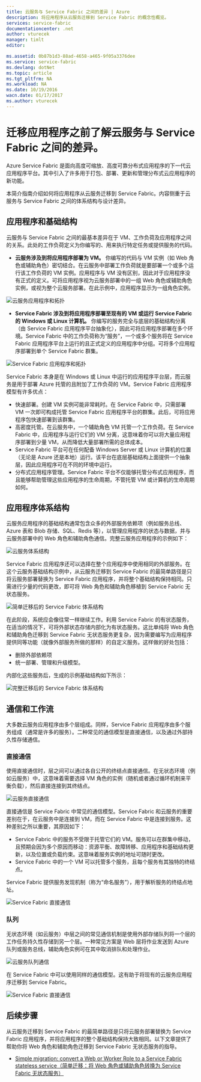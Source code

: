 ```yaml
---
title: 云服务与 Service Fabric 之间的差异 | Azure
description: 将应用程序从云服务迁移到 Service Fabric 的概念性概览。
services: service-fabric
documentationcenter: .net
author: vturecek
manager: timlt
editor: 

ms.assetid: 0b87b1d3-88ad-4658-a465-9f05a3376dee
ms.service: service-fabric
ms.devlang: dotNet
ms.topic: article
ms.tgt_pltfrm: NA
ms.workload: NA
ms.date: 10/19/2016
wacn.date: 01/17/2017
ms.author: vturecek
---
```


# 迁移应用程序之前了解云服务与 Service Fabric 之间的差异。
Azure Service Fabric 是面向高度可缩放、高度可靠分布式应用程序的下一代云应用程序平台。其中引入了许多用于打包、部署、更新和管理分布式云应用程序的新功能。

本简介指南介绍如何将应用程序从云服务迁移到 Service Fabric。内容侧重于云服务与 Service Fabric 之间的体系结构与设计差异。

## 应用程序和基础结构
云服务与 Service Fabric 之间的最基本差异在于 VM、工作负荷及应用程序之间的关系。此处的工作负荷定义为你编写的、用来执行特定任务或提供服务的代码。

 - **云服务涉及到将应用程序部署为 VM。** 你编写的代码与 VM 实例（如 Web 角色或辅助角色）密切结合。在云服务中部署工作负荷就是要部署一个或多个运行该工作负荷的 VM 实例。应用程序与 VM 没有区别，因此对于应用程序没有正式的定义。可将应用程序视为云服务部署中的一组 Web 角色或辅助角色实例，或视为整个云服务部署。在此示例中，应用程序显示为一组角色实例。

![云服务应用程序和拓扑][1]  

 - **Service Fabric 涉及到将应用程序部署至现有的 VM 或运行 Service Fabric 的 Windows 或 Linux 计算机。** 你编写的服务完全与底层的基础结构分离（由 Service Fabric 应用程序平台抽象化），因此可将应用程序部署在多个环境。Service Fabric 中的工作负荷称为“服务”，一个或多个服务将在 Service Fabric 应用程序平台上运行的且正式定义的应用程序中分组。可将多个应用程序部署到单个 Service Fabric 群集。

![Service Fabric 应用程序和拓扑][2]  

Service Fabric 本身是在 Windows 或 Linux 中运行的应用程序平台层，而云服务是用于部署 Azure 托管的且附加了工作负荷的 VM。Service Fabric 应用程序模型有许多优点：

 - 快速部署。创建 VM 实例可能非常耗时。在 Service Fabric 中，只需部署 VM 一次即可构成托管 Service Fabric 应用程序平台的群集。此后，可将应用程序包快速部署到该群集。
 - 高密度托管。在云服务中，一个辅助角色 VM 托管一个工作负荷。在 Service Fabric 中，应用程序与运行它们的 VM 分离，这意味着你可以将大量应用程序部署到少量 VM，从而降低大量部署所需的总体成本。
 - Service Fabric 平台可在任何配备 Windows Server 或 Linux 计算机的位置（无论是 Azure 还是本地）运行。该平台在底层基础结构上面提供一个抽象层，因此应用程序可在不同的环境中运行。
 - 分布式应用程序管理。Service Fabric 平台不仅能够托管分布式应用程序，而且能够帮助管理这些应用程序的生命周期，不管托管 VM 或计算机的生命周期如何。

## 应用程序体系结构

云服务应用程序的基础结构通常包含众多的外部服务依赖项（例如服务总线、Azure 表和 Blob 存储、SQL、Redis 等），以管理应用程序的状态与数据，并与云服务部署中的 Web 角色和辅助角色通信。完整云服务应用程序的示例如下：

![云服务体系结构][9]

Service Fabric 应用程序还可以选择在整个应用程序中使用相同的外部服务。在这个云服务基础结构示例中，从云服务迁移到 Service Fabric 的最简单路径是只将云服务部署替换为 Service Fabric 应用程序，并将整个基础结构保持相同。只需进行少量的代码更改，即可将 Web 角色和辅助角色移植到 Service Fabric 无状态服务。

![简单迁移后的 Service Fabric 体系结构][10]

在此阶段，系统应会像往常一样继续工作。利用 Service Fabric 的有状态服务，在适当的情况下，可将外部状态存储内部化为有状态服务。这比单纯将 Web 角色和辅助角色迁移到 Service Fabric 无状态服务更复杂，因为需要编写为应用程序提供同等功能（就像外部服务所做的那样）的自定义服务。这样做的好处包括：

 - 删除外部依赖项
 - 统一部署、管理和升级模型。

内部化这些服务后，生成的示例基础结构如下所示：

![完整迁移后的 Service Fabric 体系结构][11]

## 通信和工作流

大多数云服务应用程序由多个层组成。同样，Service Fabric 应用程序由多个服务组成（通常是许多的服务）。二种常见的通信模型是直接通信，以及通过外部持久性存储通信。

### 直接通信

使用直接通信时，层之间可以通过各自公开的终结点直接通信。在无状态环境（例如云服务）中，这意味着需要选择 VM 角色的实例（随机或者通过循环机制来平衡负载），然后直接连接到其终结点。

![云服务直接通信][5]

 直接通信是 Service Fabric 中常见的通信模型。Service Fabric 和云服务的重要差别在于，在云服务中是连接到 VM，而在 Service Fabric 中是连接到服务。这种差别之所以重要，其原因如下：

 - Service Fabric 中的服务不受限于托管它们的 VM。服务可以在群集中移动，且预期会因为多个原因而移动：资源平衡、故障转移、应用程序和基础结构更新，以及位置或负载约束。这意味着服务实例的地址可随时更改。
 - Service Fabric 中的一个 VM 可以托管多个服务，且每个服务有其独特的终结点。

Service Fabric 提供服务发现机制（称为“命名服务”），用于解析服务的终结点地址。

![Service Fabric 直接通信][6]

### 队列

无状态环境（如云服务）中层之间的常见通信机制是使用外部存储队列将一个层的工作任务持久性存储到另一个层。一种常见方案是 Web 层将作业发送到 Azure 队列或服务总线，辅助角色实例可在其中取消排队和处理作业。

![云服务队列通信][7]

在 Service Fabric 中可以使用同样的通信模型。这有助于将现有的云服务应用程序迁移到 Service Fabric。

![Service Fabric 直接通信][8]

## 后续步骤

从云服务迁移到 Service Fabric 的最简单路径是只将云服务部署替换为 Service Fabric 应用程序，并将应用程序的整个基础结构保持大致相同。以下文章提供了帮助你将 Web 角色和辅助角色迁移到 Service Fabric 无状态服务的指导。

 - [Simple migration: convert a Web or Worker Role to a Service Fabric stateless service（简单迁移：将 Web 角色或辅助角色转换为 Service Fabric 无状态服务）](./service-fabric-cloud-services-migration-worker-role-stateless-service.md)

<!--Image references-->
[1]: ./media/service-fabric-cloud-services-migration-differences/topology-cloud-services.png
[2]: ./media/service-fabric-cloud-services-migration-differences/topology-service-fabric.png
[5]: ./media/service-fabric-cloud-services-migration-differences/cloud-service-communication-direct.png
[6]: ./media/service-fabric-cloud-services-migration-differences/service-fabric-communication-direct.png
[7]: ./media/service-fabric-cloud-services-migration-differences/cloud-service-communication-queues.png
[8]: ./media/service-fabric-cloud-services-migration-differences/service-fabric-communication-queues.png
[9]: ./media/service-fabric-cloud-services-migration-differences/cloud-services-architecture.png
[10]: ./media/service-fabric-cloud-services-migration-differences/service-fabric-architecture-simple.png
[11]: ./media/service-fabric-cloud-services-migration-differences/service-fabric-architecture-full.png

<!---HONumber=Mooncake_Quality_Review_0117_2017-->